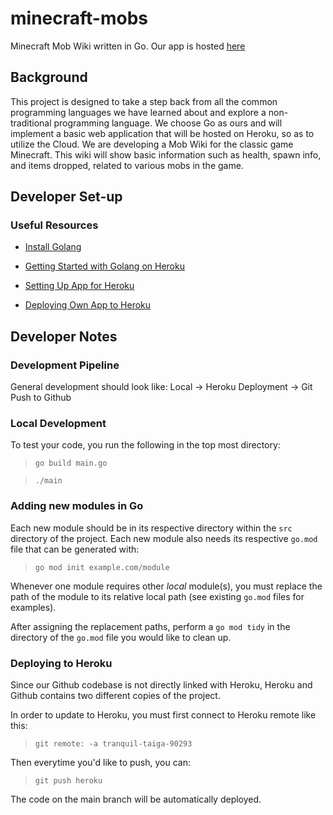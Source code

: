 # minecraft-mobs
Minecraft Mob Wiki written in Go. Our app is hosted [here](https://minecraft-mobs.herokuapp.com/)

## Background
This project is designed to take a step back from all the common programming languages we have learned about and explore a non-traditional programming language. We choose Go as ours and will implement a basic web application that will be hosted on Heroku, so as to utilize the Cloud.
We are developing a Mob Wiki for the classic game Minecraft. This wiki will show basic information such as health, spawn info, and items dropped, related to various mobs in the game. 

## Developer Set-up
### Useful Resources
- [Install Golang](https://golang.org/doc/install)

- [Getting Started with Golang on Heroku](https://devcenter.heroku.com/articles/getting-started-with-go)

- [Setting Up App for Heroku](https://elements.heroku.com/buildpacks/heroku/heroku-buildpack-go)

- [Deploying Own App to Heroku](https://devcenter.heroku.com/articles/preparing-a-codebase-for-heroku-deployment)

## Developer Notes

### Development Pipeline
General development should look like: Local -> Heroku Deployment -> Git Push to Github

### Local Development
To test your code, you run the following in the top most directory:
>`go build main.go`

>`./main`

### Adding new modules in Go
Each new module should be in its respective directory within the `src` directory of the project. Each new module also needs its respective `go.mod` file that can be generated with:
>`go mod init example.com/module`

Whenever one module requires other *local* module(s), you must replace the path of the module to its relative local path (see existing `go.mod` files for examples).

After assigning the replacement paths, perform a `go mod tidy` in the directory of the `go.mod` file you would like to clean up.

### Deploying to Heroku
Since our Github codebase is not directly linked with Heroku, Heroku and Github contains two different copies of the project.

In order to update to Heroku, you must first connect to Heroku remote like this:
>`git remote: -a tranquil-taiga-90293`

Then everytime you'd like to push, you can:
>`git push heroku`

The code on the main branch will be automatically deployed.
